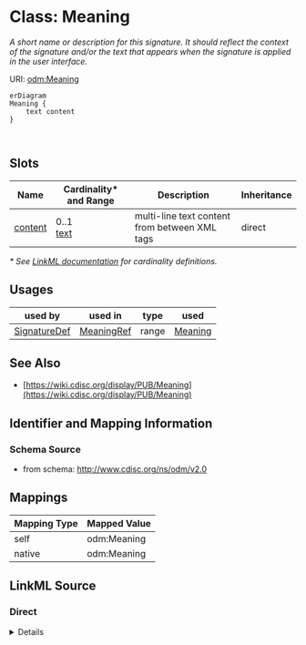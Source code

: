 # Class: Meaning

_A short name or description for this signature. It should reflect the context of the signature and/or the text that appears when the signature is applied in the user interface._




URI: [odm:Meaning](http://www.cdisc.org/ns/odm/v2.0/Meaning)


```mermaid
erDiagram
Meaning {
    text content  
}



```



<!-- no inheritance hierarchy -->


## Slots

| Name | Cardinality* and Range | Description | Inheritance |
| ---  | --- | --- | --- |
| [content](content.md) | 0..1 <br/> [text](text.md) | multi-line text content from between XML tags | direct |

_* See [LinkML documentation](https://linkml.io/linkml/schemas/slots.html#slot-cardinality) for cardinality definitions._




## Usages

| used by | used in | type | used |
| ---  | --- | --- | --- |
| [SignatureDef](SignatureDef.md) | [MeaningRef](MeaningRef.md) | range | [Meaning](Meaning.md) |






## See Also

* [https://wiki.cdisc.org/display/PUB/Meaning](https://wiki.cdisc.org/display/PUB/Meaning)

## Identifier and Mapping Information







### Schema Source


* from schema: http://www.cdisc.org/ns/odm/v2.0





## Mappings

| Mapping Type | Mapped Value |
| ---  | ---  |
| self | odm:Meaning |
| native | odm:Meaning |





## LinkML Source

<!-- TODO: investigate https://stackoverflow.com/questions/37606292/how-to-create-tabbed-code-blocks-in-mkdocs-or-sphinx -->

### Direct

<details>
```yaml
name: Meaning
description: A short name or description for this signature. It should reflect the
  context of the signature and/or the text that appears when the signature is applied
  in the user interface.
from_schema: http://www.cdisc.org/ns/odm/v2.0
see_also:
- https://wiki.cdisc.org/display/PUB/Meaning
rank: 1000
slots:
- content
slot_usage:
  content:
    name: content
    domain_of:
    - TranslatedText
    - Title
    - CheckValue
    - Code
    - WorkflowEnd
    - UserName
    - Prefix
    - Suffix
    - FullName
    - GivenName
    - FamilyName
    - StreetName
    - HouseNumber
    - City
    - StateProv
    - Country
    - PostalCode
    - OtherText
    - Meaning
    - LegalReason
    - DateTimeStamp
    - ReasonForChange
    - SourceID
    - FlagValue
    - FlagType
    - Value
    range: text
class_uri: odm:Meaning

```
</details>

### Induced

<details>
```yaml
name: Meaning
description: A short name or description for this signature. It should reflect the
  context of the signature and/or the text that appears when the signature is applied
  in the user interface.
from_schema: http://www.cdisc.org/ns/odm/v2.0
see_also:
- https://wiki.cdisc.org/display/PUB/Meaning
rank: 1000
slot_usage:
  content:
    name: content
    domain_of:
    - TranslatedText
    - Title
    - CheckValue
    - Code
    - WorkflowEnd
    - UserName
    - Prefix
    - Suffix
    - FullName
    - GivenName
    - FamilyName
    - StreetName
    - HouseNumber
    - City
    - StateProv
    - Country
    - PostalCode
    - OtherText
    - Meaning
    - LegalReason
    - DateTimeStamp
    - ReasonForChange
    - SourceID
    - FlagValue
    - FlagType
    - Value
    range: text
attributes:
  content:
    name: content
    description: multi-line text content from between XML tags
    from_schema: http://www.cdisc.org/ns/odm/v2.0
    rank: 1000
    alias: content
    owner: Meaning
    domain_of:
    - TranslatedText
    - Title
    - CheckValue
    - Code
    - WorkflowEnd
    - UserName
    - Prefix
    - Suffix
    - FullName
    - GivenName
    - FamilyName
    - StreetName
    - HouseNumber
    - City
    - StateProv
    - Country
    - PostalCode
    - OtherText
    - Meaning
    - LegalReason
    - DateTimeStamp
    - ReasonForChange
    - SourceID
    - FlagValue
    - FlagType
    - Value
    range: text
    inlined: true
class_uri: odm:Meaning

```
</details>